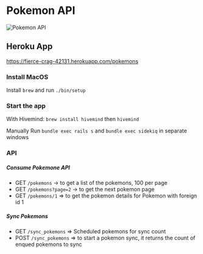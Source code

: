 # Pokemon API

![Pokemon API](https://i.pinimg.com/originals/6c/f6/eb/6cf6eb7ddddfc86f76c2a02e05bc1d37.gif)

## Heroku App
https://fierce-crag-42131.herokuapp.com/pokemons

### Install MacOS
Install `brew` and run `./bin/setup`

### Start the app
With Hivemind: `brew install hivemind` then `hivemind`

Manually
Run `bundle exec rails s` and `bundle exec sidekiq` in separate windows

### API
##### Consume Pokemone API
- GET `/pokemons` -> to get a list of the pokemons, 100 per page
- GET `/pokemons?page=2` -> to get the next pokemon page
- GET `/pokemons/1` => to get the pokemon details for Pokemon with foreign id 1

##### Sync Pokemons
- GET `/sync_pokemons` => Scheduled pokemons for sync count
- POST `/sync_pokemons` => to start a pokemon sync, it returns the count of enqued pokemons to sync